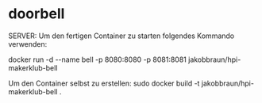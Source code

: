 # doorbell

SERVER:
Um den fertigen Container zu starten folgendes Kommando verwenden:

docker run -d --name bell -p 8080:8080 -p 8081:8081 jakobbraun/hpi-makerklub-bell 


Um den Container selbst zu erstellen:
sudo docker build -t jakobbraun/hpi-makerklub-bell .
